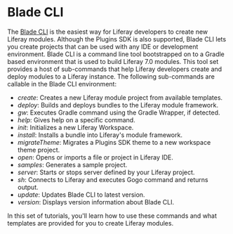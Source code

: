 # Blade CLI [](id=blade-cli)

The [Blade CLI](https://github.com/gamerson/liferay-blade-tools) is the
easiest way for Liferay developers to create new Liferay modules. Although the
Plugins SDK is also supported, Blade CLI lets you create projects that can be
used with any IDE or development environment. Blade CLI is a command line tool
bootstrapped on to a Gradle based environment that is used to build Liferay 7.0
modules. This tool set provides a host of sub-commands that help Liferay
developers create and deploy modules to a Liferay instance. The following
sub-commands are callable in the Blade CLI environment:

- *create*: Creates a new Liferay module project from available templates.
- *deploy*: Builds and deploys bundles to the Liferay module framework.
- *gw*: Executes Gradle command using the Gradle Wrapper, if detected.
- *help*: Gives help on a specific command.
- *init*: Initializes a new Liferay Workspace.
- *install*: Installs a bundle into Liferay's module framework.
- *migrateTheme*: Migrates a Plugins SDK theme to a new workspace theme project.
- *open*: Opens or imports a file or project in Liferay IDE.
- *samples*: Generates a sample project.
- *server*: Starts or stops server defined by your Liferay project.
- *sh*: Connects to Liferay and executes Gogo command and returns output.
- *update*: Updates Blade CLI to latest version.
- *version*: Displays version information about Blade CLI.

In this set of tutorials, you'll learn how to use these commands and what
templates are provided for you to create Liferay modules.
